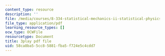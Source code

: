 ```yaml
---
content_type: resource
description: ''
file: /media/courses/8-334-statistical-mechanics-ii-statistical-physics-of-fields-spring-2014/58ca8ba55cc85881fba5f724e5c4cdd7_6HrTfI8R_9A.pdf
file_type: application/pdf
learning_resource_types: []
ocw_type: OCWFile
resourcetype: Document
title: 3play pdf file
uid: 58ca8ba5-5cc8-5881-fba5-f724e5c4cdd7
---
```

